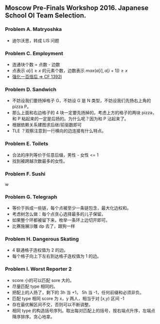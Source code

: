 ## Moscow Pre-Finals Workshop 2016. Japanese School OI Team Selection.

### Problem A. Matryoshka

* 迪尔沃思，转成 LIS 问题

### Problem C. Employment

* 连通块个数 = 点数 - 边数
* 点表示 $a[i]\geq x$ 的元素个数，边数表示 $max(a[i],a[i+1]) \geq x$
* [强化一百倍后 => CF 1392I](https://codeforces.com/problemset/problem/1392/I)


### Problem D. Sandwich

* 不妨设我们要扬掉格子 G，不妨设 G 是 N 类型，不妨设我们先扬右上角的 pizza P。
* 那么上面和右边格子的 4 块一定要先扬掉的。考虑上方的格子的两块 pizza，和 P 粘起来的一定是后扬的。为什么呢？因为和 P 沾起来了。
* 根据依赖关系建图求后继/前驱数即可
* TLE ？观察注意到一行横向的边连接有什么特点。

### Problem E. Toilets

* 合法的序列等价于任意后缀，男性 - 女性 <= 1
* 找到被跨越次数最多的女性。

### Problem F. Sushi
w
### Problem G. Telegraph

* 等价于拆成一些链，每个点被至少一条链包含，最大化边权和。
* 考虑树怎么做：每个点贪心选择最多的儿子保留。
* 如果整个环都被留下来，枚举一条环上边切开即可。
* 比赛施展沙雕 dp 去了，跟狗一样


### Problem H. Dangerous Skating

* 4 联通格子连权值为 2 的边。 
* 每个格子向上下左右到达格子连权值为 1 的边。


### Problem I. Worst Reporter 2

* score 小的可以匹配 sore 大的。
* 尽量匹配 type 相同的。
* 把配上的人扬了，剩下的 3h 当 +1， 5h 当 -1，任何前缀和必须非负。
* 匹配 type 相同 score 为 x，y 两人，相当于对 [x,y) 区间 -1
* 存在最优解区间不交，否则可以不断调整。
* 相同 type 的构造括号序列。取出每对匹配上的括号，按右端点升序，左端点降序排序。贪心地拿。




